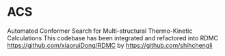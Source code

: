 # ACS
Automated Conformer Search for Multi-structural Thermo-Kinetic Calculations
This codebase has been integrated and refactored into RDMC https://github.com/xiaoruiDong/RDMC by https://github.com/shihchengli
